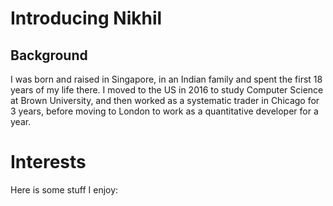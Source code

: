 # Introducing Nikhil

## Background

I was born and raised in Singapore, in an Indian family and spent the
first 18 years of my life there. I moved to the US in 2016 to study
Computer Science at Brown University, and then worked as a systematic
trader in Chicago for 3 years, before moving to London to work as a
quantitative developer for a year. 

# Interests 
Here is some stuff I
enjoy: 

